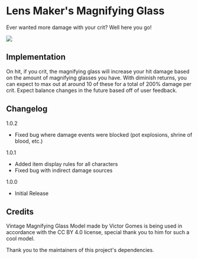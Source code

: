 # Lens Maker's Magnifying Glass
Ever wanted more damage with your crit? Well here you go!

![](http://i.michaelwflaherty.com/u/CDBZjp1X9n.png)


## Implementation
On hit, if you crit, the magnifying glass will increase your hit damage based on the amount of magnifying glasses you have. With diminish returns, you can expect to max out at around 10 of these for a total of 200% damage per crit. Expect balance changes in the future based off of user feedback.

## Changelog
1.0.2
 - Fixed bug where damage events were blocked (pot explosions, shrine of blood, etc.)

1.0.1
 - Added item display rules for all characters
 - Fixed bug with indirect damage sources
 
1.0.0
 - Initial Release
## Credits
Vintage Magnifying Glass Model made by Victor Gomes is being used in accordance with the CC BY 4.0 license, special thank you to him for such a cool model.

Thank you to the maintainers of this project's dependencies.